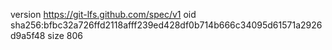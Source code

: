 version https://git-lfs.github.com/spec/v1
oid sha256:bfbc32a726ffd2118afff239ed428df0b714b666c34095d61571a2926d9a5f48
size 806
